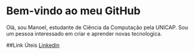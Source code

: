 # Bem-vindo ao meu GitHub

Olá, sou Manoel, estudante de Ciência da Computação pela UNICAP. Sou um pessoa interessado em criar e aprender novas tecnologica. 

##Link Úteis
[Linkedin](https://www.linkedin.com/in/manoel-carneiro-219584205/)
